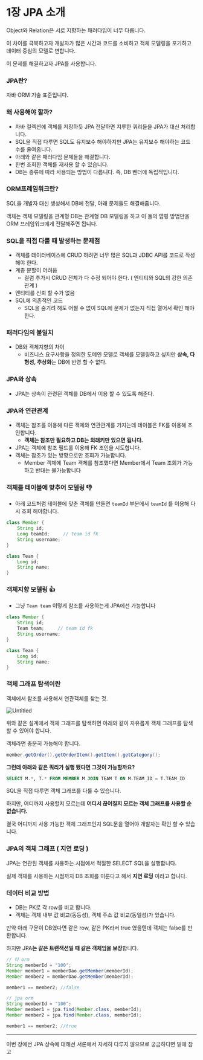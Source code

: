 # 1장 JPA 소개

Object와 Relation은 서로 지향하는 패러다임이 너무 다릅니다.

이 차이를 극복하고자 개발자가 많은 시간과 코드를 소비하고 객체 모델링을 포기하고 데이터 중심의 모델로 변합니다.

이 문제를 해결하고자 JPA를 사용합니다.

### JPA란?

자바 ORM 기술 표준입니다.

### 왜 사용해야 할까?

- 자바 컬렉션에 객체를 저장하듯 JPA 전달하면 지루한 쿼리들을 JPA가 대신 처리합니다.
- SQL을 직접 다루면 SQL도 유지보수 해야하지만 JPA는 유지보수 해야하는 코드 수를 줄여줍니다.
- 아래와 같은 패러다임 문제들을 해결합니다.
- 한번 조회한 객체를 재사용 할 수 있습니다.
- DB는 종류에 따라 사용되는 방법이 다릅니다. 즉, DB 벤더에 독립적입니다.

### ORM프레임워크란?

SQL을 개발자 대신 생성해서 DB에 전달, 아래 문제들도 해결해줍니다.

객체는 객체 모델링을 관계형 DB는 관계형 DB 모델링을 하고 이 둘의 맵핑 방법만을 ORM 프레임워크에게 전달해주면 됩니다.

### SQL을 직접 다룰 때 발생하는 문제점

- 객체를 데이터베이스에 CRUD 하려면 너무 많은 SQL과 JDBC API를 코드로 작성 해야 한다.
- 계층 분할이 어려움
    - 컬럼 추가시 CRUD 전체가 다 수정 되어야 한다. ( 엔티티와 SQL의 강한 의존 관계 )
- 엔티티를 신뢰 할 수가 없음
- SQL에 의존적인 코드
    - SQL을 숨기려 해도 어쩔 수 없이 SQL에 문제가 없는지 직접 열어서 확인 해야 한다.

### 패러다임의 불일치

- DB와 객체지향의 차이
    - 비즈니스 요구사항을 정의한 도메인 모델로 객체를 모델링하고 싶지만 **상속, 다형성, 추상화**는 DB에 반영 할 수 없다.

### JPA와 상속

- JPA는 상속이 관련된 객체를 DB에서 이용 할 수 있도록 해준다.

### JPA와 연관관계

- 객체는 참조를 이용해 다른 객체와 연관관계를 가지는데 테이블은 FK를 이용해 조인합니다.
    - **객체는 참조만 필요하고 DB는 외래키만 있으면 됩니다.**
- JPA는 객체에 참조 필드를 이용해 FK 조인을 시도합니다.
- 객체는 참조가 있는 방향으로만 조회가 가능합니다.
    - Member 객체에 Team 객체를 참조했다면 Member에서 Team 조회가 가능하고 반대는 불가능합니다

### 객체를 테이블에 맞추어 모델링 👎

- 아래 코드처럼 테이블에 맞춘 객체를 만들면 `teamId` 부분에서 `teamId` 를 이용해 다시 조회 해야합니다.

```java
class Member {
	String id;
	Long teamId;     // team id fk 
	String username;
}

class Team {
	Long id;
	String name;
}
```

### 객체지향 모델링 👍

- 그냥 `Team team` 이렇게 참조를 사용하는게 JPA에선 가능합니다

```java
class Member {
	String id;
	Team team;     // team id fk 
	String username;
}

class Team {
	Long id;
	String name;
}
```

### 객체 그래프 탐색이란

객체에서 참조를 사용해서 연관객체를 찾는 것.

![Untitled](https://s3-us-west-2.amazonaws.com/secure.notion-static.com/5a1960f8-fa30-4a05-9231-13d34103b63a/Untitled.png)

위와 같은 설계에서 객체 그래프를 탐색하면 아래와 같이 자유롭게 객체 그래프를 탐색 할 수 있어야 합니다.

객체라면 충분히 가능해야 합니다.

```java
member.getOrder().getOrderItem().getItem().getCategory(); 
```

**그런데 아래와 같은 쿼리가 실행 됐다면 그것이 가능할까요?**

```sql
SELECT M.*, T.* FROM MEMBER M JOIN TEAM T ON M.TEAM_ID = T.TEAM_ID
```

SQL을 직접 다루면 객체 그래프를 다룰 수 있습니다. 

하지만, 어디까지 사용할지 모르는데 **어디서 끊어질지 모르는 객체 그래프를 사용할 순 없습니다.**

결국 어디까지 사용 가능한 객체 그래프인지 SQL문을 열어야 개발자는 확인 할 수 있습니다.

### JPA의 객체 그래프 ( 지연 로딩 )

JPA는 연관된 객체를 사용하는 시점에서 적절한 SELECT SQL을 실행합니다.

실제 객체를 사용하는 시점까지 DB 조회를 미룬다고 해서 **지연 로딩** 이라고 합니다.

### 데이터 비교 방법

- DB는 PK로 각 row를 비교 합니다.
- 객체는 객체 내부 값 비교(동등성), 객체 주소 값 비교(동일성)가 있습니다.

만약 아래 구문이 DB였다면 같은 row, 같은 PK라서 true 였을텐데 객체는 false를 반환합니다. 

하지만 JPA**는 같은 트랜잭션일 때 같은 객체임을 보장**합니다.

```java
// 타 orm
String memberId = "100";
Member member1 = memberDao.getMember(memberId);
Member member2 = memberDao.getMember(memberId);

member1 == member2; //false

// jpa orm
String memberId = "100";
Member member1 = jpa.find(Member.class, memberId);
Member member2 = jpa.find(Member.class, memberId);

member1 == member2; //true
```

---

이번 장에선 JPA 상속에 대해선 서론에서 자세히 다루지 않으므로 궁금하다면 밑에 참고